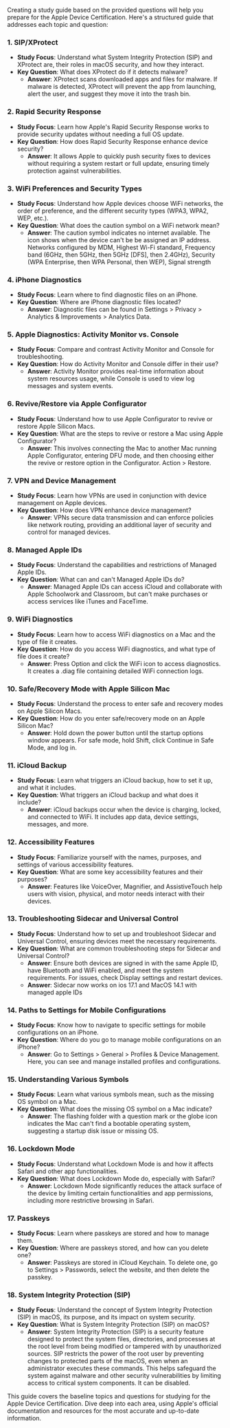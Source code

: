 Creating a study guide based on the provided questions will help you prepare for the Apple Device Certification. Here's a structured guide that addresses each topic and question:

### 1. SIP/XProtect
- **Study Focus**: Understand what System Integrity Protection (SIP) and XProtect are, their roles in macOS security, and how they interact.
- **Key Question**: What does XProtect do if it detects malware?
  - **Answer**: XProtect scans downloaded apps and files for malware. If malware is detected, XProtect will prevent the app from launching, alert the user, and suggest they move it into the trash bin.

### 2. Rapid Security Response
- **Study Focus**: Learn how Apple's Rapid Security Response works to provide security updates without needing a full OS update.
- **Key Question**: How does Rapid Security Response enhance device security?
  - **Answer**: It allows Apple to quickly push security fixes to devices without requiring a system restart or full update, ensuring timely protection against vulnerabilities.

### 3. WiFi Preferences and Security Types
- **Study Focus**: Understand how Apple devices choose WiFi networks, the order of preference, and the different security types (WPA3, WPA2, WEP, etc.).
- **Key Question**: What does the caution symbol on a WiFi network mean?
  - **Answer**: The caution symbol indicates no internet available. The icon shows when the device can't be be assigned an IP address. Networks configured by MDM, Highest Wi-Fi standard, Frequency band (6GHz, then 5GHz, then 5GHz [DFS], then 2.4GHz), Security (WPA Enterprise, then WPA Personal, then WEP), Signal strength

### 4. iPhone Diagnostics
- **Study Focus**: Learn where to find diagnostic files on an iPhone.
- **Key Question**: Where are iPhone diagnostic files located?
  - **Answer**: Diagnostic files can be found in Settings > Privacy > Analytics & Improvements > Analytics Data.

### 5. Apple Diagnostics: Activity Monitor vs. Console
- **Study Focus**: Compare and contrast Activity Monitor and Console for troubleshooting.
- **Key Question**: How do Activity Monitor and Console differ in their use?
  - **Answer**: Activity Monitor provides real-time information about system resources usage, while Console is used to view log messages and system events.

### 6. Revive/Restore via Apple Configurator
- **Study Focus**: Understand how to use Apple Configurator to revive or restore Apple Silicon Macs.
- **Key Question**: What are the steps to revive or restore a Mac using Apple Configurator?
  - **Answer**: This involves connecting the Mac to another Mac running Apple Configurator, entering DFU mode, and then choosing either the revive or restore option in the Configurator. Action > Restore.

### 7. VPN and Device Management
- **Study Focus**: Learn how VPNs are used in conjunction with device management on Apple devices.
- **Key Question**: How does VPN enhance device management?
  - **Answer**: VPNs secure data transmission and can enforce policies like network routing, providing an additional layer of security and control for managed devices.

### 8. Managed Apple IDs
- **Study Focus**: Understand the capabilities and restrictions of Managed Apple IDs.
- **Key Question**: What can and can't Managed Apple IDs do?
  - **Answer**: Managed Apple IDs can access iCloud and collaborate with Apple Schoolwork and Classroom, but can't make purchases or access services like iTunes and FaceTime.

### 9. WiFi Diagnostics
- **Study Focus**: Learn how to access WiFi diagnostics on a Mac and the type of file it creates.
- **Key Question**: How do you access WiFi diagnostics, and what type of file does it create?
  - **Answer**: Press Option and click the WiFi icon to access diagnostics. It creates a .diag file containing detailed WiFi connection logs.

### 10. Safe/Recovery Mode with Apple Silicon Mac
- **Study Focus**: Understand the process to enter safe and recovery modes on Apple Silicon Macs.
- **Key Question**: How do you enter safe/recovery mode on an Apple Silicon Mac?
  - **Answer**: Hold down the power button until the startup options window appears. For safe mode, hold Shift, click Continue in Safe Mode, and log in.

### 11. iCloud Backup
- **Study Focus**: Learn what triggers an iCloud backup, how to set it up, and what it includes.
- **Key Question**: What triggers an iCloud backup and what does it include?
  - **Answer**: iCloud backups occur when the device is charging, locked, and connected to WiFi. It includes app data, device settings, messages, and more.

### 12. Accessibility Features
- **Study Focus**: Familiarize yourself with the names, purposes, and settings of various accessibility features.
- **Key Question**: What are some key accessibility features and their purposes?
  - **Answer**: Features like VoiceOver, Magnifier, and AssistiveTouch help users with vision, physical, and motor needs interact with their devices.

### 13. Troubleshooting Sidecar and Universal Control
- **Study Focus**: Understand how to set up and troubleshoot Sidecar and Universal Control, ensuring devices meet the necessary requirements.
- **Key Question**: What are common troubleshooting steps for Sidecar and Universal Control?
  - **Answer**: Ensure both devices are signed in with the same Apple ID, have Bluetooth and WiFi enabled, and meet the system requirements. For issues, check Display settings and restart devices.
  - **Answer**: Sidecar now works on ios 17.1 and MacOS 14.1 with managed apple IDs

### 14. Paths to Settings for Mobile Configurations
- **Study Focus**: Know how to navigate to specific settings for mobile configurations on an iPhone.
- **Key Question**: Where do you go to manage mobile configurations on an iPhone?
  - **Answer**: Go to Settings > General > Profiles & Device Management. Here, you can see and manage installed profiles and configurations.

### 15. Understanding Various Symbols
- **Study Focus**: Learn what various symbols mean, such as the missing OS symbol on a Mac.
- **Key Question**: What does the missing OS symbol on a Mac indicate?
  - **Answer**: The flashing folder with a question mark or the globe icon indicates the Mac can't find a bootable operating system, suggesting a startup disk issue or missing OS.

### 16. Lockdown Mode
- **Study Focus**: Understand what Lockdown Mode is and how it affects Safari and other app functionalities.
- **Key Question**: What does Lockdown Mode do, especially with Safari?
  - **Answer**: Lockdown Mode significantly reduces the attack surface of the device by limiting certain functionalities and app permissions, including more restrictive browsing in Safari.

### 17. Passkeys
- **Study Focus**: Learn where passkeys are stored and how to manage them.
- **Key Question**: Where are passkeys stored, and how can you delete one?
  - **Answer**: Passkeys are stored in iCloud Keychain. To delete one, go to Settings > Passwords, select the website, and then delete the passkey.

### 18. System Integrity Protection (SIP)

- **Study Focus**: Understand the concept of System Integrity Protection (SIP) in macOS, its purpose, and its impact on system security.
- **Key Question**: What is System Integrity Protection (SIP) on macOS?
  - **Answer**: System Integrity Protection (SIP) is a security feature designed to protect the system files, directories, and processes at the root level from being modified or tampered with by unauthorized sources. SIP restricts the power of the root user by preventing changes to protected parts of the macOS, even when an administrator executes these commands. This helps safeguard the system against malware and other security vulnerabilities by limiting access to critical system components. It can be disabled.

This guide covers the baseline topics and questions for studying for the Apple Device Certification. Dive deep into each area, using Apple's official documentation and resources for the most accurate and up-to-date information.